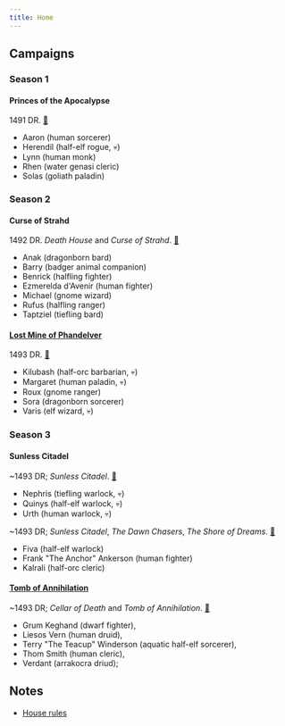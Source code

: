 ```yaml
---
title: Home
---
```


## Campaigns

### Season 1

#### Princes of the Apocalypse

1491 DR. [🎲](/ "Sam, 2016-2017")

* Aaron (human sorcerer)
* Herendil (half-elf rogue, 💀)
* Lynn (human monk)
* Rhen (water genasi cleric)
* Solas (goliath paladin)

### Season 2

#### Curse of Strahd

1492 DR. _Death House_ and _Curse of Strahd_. [🎲](/ "Sam, April 2017 to May 2018")

* Anak (dragonborn bard)
* Barry (badger animal companion)
* Benrick (halfling fighter)
* Ezmerelda d'Avenir (human fighter)
* Michael (gnome wizard)
* Rufus (halfling ranger)
* Taptziel (tiefling bard)

#### [Lost Mine of Phandelver][lmop]

1493 DR. [🎲](/ "Sam, March 2018 to May 2018")

* Kilubash (half-orc barbarian, 💀)
* Margaret (human paladin, 💀)
* Roux (gnome ranger)
* Sora (dragonborn sorcerer)
* Varis (elf wizard, 💀)

### Season 3

#### Sunless Citadel

~1493 DR; _Sunless Citadel_. [🎲](/ "Sam, July 2018")

* Nephris (tiefling warlock, 💀)
* Quinys (half-elf warlock, 💀)
* Urth (human warlock, 💀)

~1493 DR; _Sunless Citadel_, _The Dawn Chasers_, _The Shore of Dreams_. [🎲](/ "Sam, July 2018 to September 2018")

* Fiva (half-elf warlock)
* Frank "The Anchor" Ankerson (human fighter)
* Kalrali (half-orc cleric)

#### [Tomb of Annihilation][toa]

~1493 DR; _Cellar of Death_ and _Tomb of Annihilation_. [🎲](/ "Sam Clements, October 2018")

* Grum Keghand (dwarf fighter),
* Liesos Vern (human druid),
* Terry "The Teacup" Winderson (aquatic half-elf sorcerer),
* Thom Smith (human cleric),
* Verdant (arrakocra driud);

## Notes

* [House rules][house-rules]

[lmop]: lost-mine-of-phandelver.md
[toa]: tomb-of-annihilation.md
[tftyp]: tales-from-the-yawning-portal.md
[house-rules]: house-rules.md
